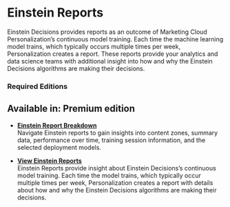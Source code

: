 

# Einstein Reports

Einstein Decisions provides reports as an outcome of Marketing Cloud
Personalization’s continuous model training. Each time the machine learning
model trains, which typically occurs multiple times per week, Personalization
creates a report. These reports provide your analytics and data science teams
with additional insight into how and why the Einstein Decisions algorithms are
making their decisions.

### Required Editions

Available in: Premium edition  
---  
  
  * **[Einstein Report Breakdown](https://help.salesforce.com/s/articleView?id=sf.mc_pers_einstein_report_about.htm&language=en_US&type=5)**  
Navigate Einstein reports to gain insights into content zones, summary data,
performance over time, training session information, and the selected
deployment models.

  * **[View Einstein Reports](https://help.salesforce.com/s/articleView?id=sf.mc_pers_einstein_report_view.htm&language=en_US&type=5)**  
Einstein Reports provide insight about Einstein Decisions’s continuous model
training. Each time the model trains, which typically occur multiple times per
week, Personalization creates a report with details about how and why the
Einstein Decisions algorithms are making their decisions.

